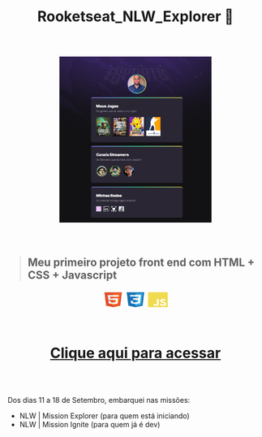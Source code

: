 # <p align="center">Rooketseat_NLW_Explorer 🚀</p>
<br>
<br>

<div align="center">
<a
target="_blank"
href= "https://lucas-vreal.github.io/nlw-esports-explorer/index.html">
<img src="./.github/preview.png" alt="preview do site" width=300px/>
</a>
</div>
<br>
<br>

>## <p>Meu primeiro projeto front end com HTML + CSS + Javascript</p>

<div align="center">
  <img align="center" alt="HTML Icon" height="30" width="40" src="https://raw.githubusercontent.com/devicons/devicon/master/icons/html5/html5-original.svg">
  <img align="center" alt="CSS Icon" height="30" width="40" src="https://raw.githubusercontent.com/devicons/devicon/master/icons/css3/css3-original.svg">
  <img align="center" alt="JS Icon" height="30" width="40" src="https://raw.githubusercontent.com/devicons/devicon/master/icons/javascript/javascript-plain.svg">
</div>
<br>
<br>

# <div align="center">[Clique aqui para acessar](https://lucas-vreal.github.io/nlw-esports-explorer/index.html)
<br>
<br>
<p>Dos dias 11 a 18 de Setembro, embarquei nas missões:
  <ul>
    <li> NLW | Mission Explorer (para quem está iniciando)</li>
    <li> NLW | Mission Ignite (para quem já é dev)</p></li>
  </ul>
<br>
